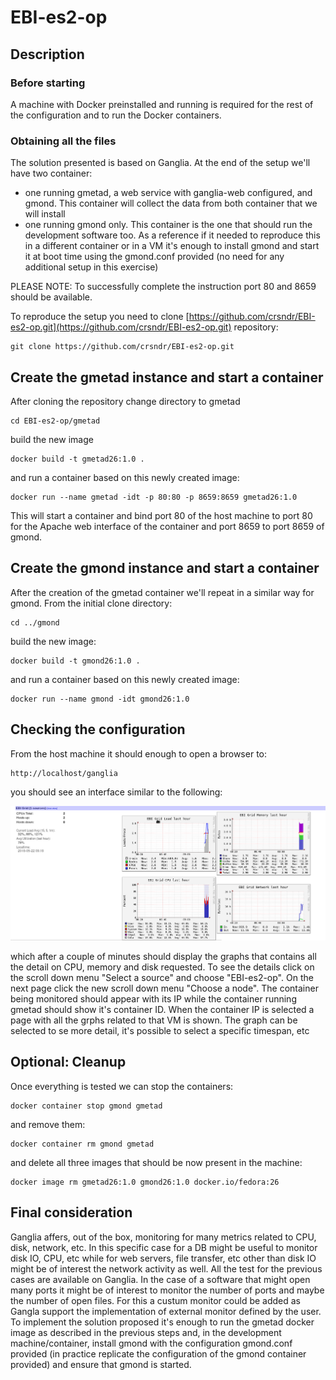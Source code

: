 # EBI-es2-op

## Description
### Before starting

A machine with Docker preinstalled and running is required for the rest of the configuration and to run the Docker containers.

### Obtaining all the files

The solution presented is based on Ganglia. At the end of the setup we'll have two container:
* one running gmetad, a web service with ganglia-web configured, and gmond. This container will collect the data from both container that we will install
* one running gmond only. This container is the one that should run the development software too. As a reference if it needed to reproduce this in a different container or in a VM it's enough to install gmond and start it at boot time using the gmond.conf provided (no need for any additional setup in this exercise)

PLEASE NOTE: To successfully complete the instruction port 80 and 8659 should be available.

To reproduce the setup you need to clone [https://github.com/crsndr/EBI-es2-op.git](https://github.com/crsndr/EBI-es2-op.git) repository:

```
git clone https://github.com/crsndr/EBI-es2-op.git
```


## Create the gmetad instance and start a container

After cloning the repository change directory to gmetad

```
cd EBI-es2-op/gmetad
```

build the new image

```
docker build -t gmetad26:1.0 .
```

and run a container based on this newly created image:

```
docker run --name gmetad -idt -p 80:80 -p 8659:8659 gmetad26:1.0
```

This will start a container and bind port 80 of the host machine to port 80 for the Apache web interface of the container and port 8659 to port 8659 of gmond.


## Create the gmond instance and start a container

After the creation of the gmetad container we'll repeat in a similar way for gmond. From the initial clone directory:

```
cd ../gmond
```

build the new image:

```
docker build -t gmond26:1.0 .
```

and run a container based on this newly created image:

```
docker run --name gmond -idt gmond26:1.0
```

## Checking the configuration

From the host machine it should enough to open a browser to:


```
http://localhost/ganglia
```

you should see an interface similar to the following:

![Alt text](/doc/ganglia.png?raw=true "Ganglia screenshot")

which after a couple of minutes should display the graphs that contains all the detail on CPU, memory and disk requested. To see the details click on the scroll down menu "Select a source" and choose "EBI-es2-op". On the next page click the new scroll down menu "Choose a node". The container being monitored should appear with its IP while the container running gmetad should show it's container ID. When the container IP is selected a page with all the grphs related to that VM is shown. The graph can be selected to se more detail, it's possible to select a specific timespan, etc


## Optional: Cleanup

Once everything is tested we can stop the containers:

```
docker container stop gmond gmetad
```

and remove them:

```
docker container rm gmond gmetad
```

and delete all three images that should be now present in the machine:

```
docker image rm gmetad26:1.0 gmond26:1.0 docker.io/fedora:26
```


## Final consideration

Ganglia affers, out of the box, monitoring for many metrics related to CPU, disk, network, etc. In this specific case for a DB might be useful to monitor disk IO, CPU, etc while for web servers, file transfer, etc other than disk IO might be of interest the network activity as well. All the test for the previous cases are available on Ganglia. In the case of a software that might open many ports it might be of interest to monitor the number of ports and maybe the number of open files. For this a custum monitor could be added as Gangla support the implementation of external monitor defined by the user.
To implement the solution proposed it's enough to run the gmetad docker image as described in the previous steps and, in the development machine/container, install gmond with the configuration gmond.conf provided (in practice replicate the configuration of the gmond container provided) and ensure that gmond is started.
